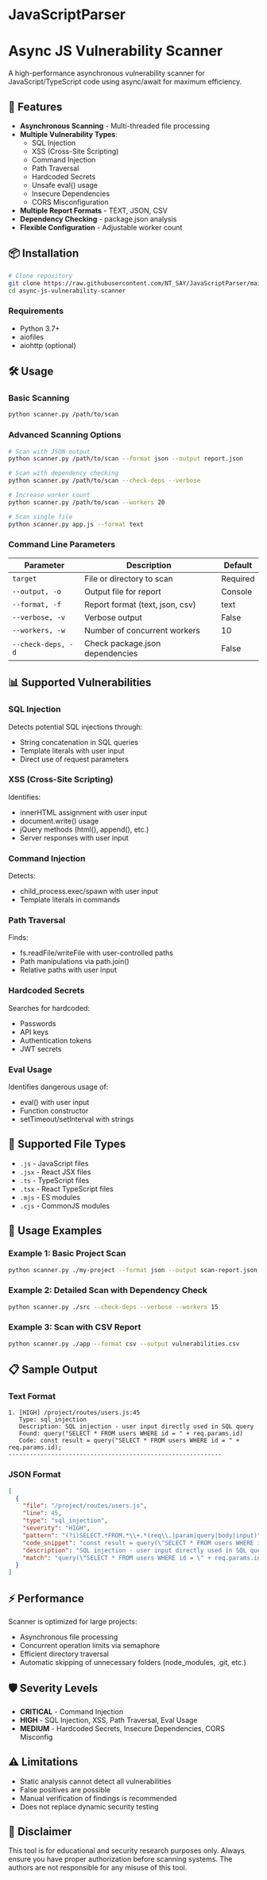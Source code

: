 # JavaScriptParser

# Async JS Vulnerability Scanner

A high-performance asynchronous vulnerability scanner for JavaScript/TypeScript code using async/await for maximum efficiency.

## 🚀 Features

- **Asynchronous Scanning** - Multi-threaded file processing
- **Multiple Vulnerability Types**:
  - SQL Injection
  - XSS (Cross-Site Scripting)
  - Command Injection
  - Path Traversal
  - Hardcoded Secrets
  - Unsafe eval() usage
  - Insecure Dependencies
  - CORS Misconfiguration
- **Multiple Report Formats** - TEXT, JSON, CSV
- **Dependency Checking** - package.json analysis
- **Flexible Configuration** - Adjustable worker count

## 📦 Installation

```bash
# Clone repository
git clone https://raw.githubusercontent.com/NT_SAY/JavaScriptParser/main/install.sh
cd async-js-vulnerability-scanner
```

### Requirements
- Python 3.7+
- aiofiles
- aiohttp (optional)

## 🛠 Usage

### Basic Scanning
```bash
python scanner.py /path/to/scan
```

### Advanced Scanning Options
```bash
# Scan with JSON output
python scanner.py /path/to/scan --format json --output report.json

# Scan with dependency checking
python scanner.py /path/to/scan --check-deps --verbose

# Increase worker count
python scanner.py /path/to/scan --workers 20

# Scan single file
python scanner.py app.js --format text
```

### Command Line Parameters

| Parameter | Description | Default |
|-----------|-------------|---------|
| `target` | File or directory to scan | Required |
| `--output, -o` | Output file for report | Console |
| `--format, -f` | Report format (text, json, csv) | text |
| `--verbose, -v` | Verbose output | False |
| `--workers, -w` | Number of concurrent workers | 10 |
| `--check-deps, -d` | Check package.json dependencies | False |

## 📊 Supported Vulnerabilities

### SQL Injection
Detects potential SQL injections through:
- String concatenation in SQL queries
- Template literals with user input
- Direct use of request parameters

### XSS (Cross-Site Scripting)
Identifies:
- innerHTML assignment with user input
- document.write() usage
- jQuery methods (html(), append(), etc.)
- Server responses with user input

### Command Injection
Detects:
- child_process.exec/spawn with user input
- Template literals in commands

### Path Traversal
Finds:
- fs.readFile/writeFile with user-controlled paths
- Path manipulations via path.join()
- Relative paths with user input

### Hardcoded Secrets
Searches for hardcoded:
- Passwords
- API keys
- Authentication tokens
- JWT secrets

### Eval Usage
Identifies dangerous usage of:
- eval() with user input
- Function constructor
- setTimeout/setInterval with strings

## 📁 Supported File Types

- `.js` - JavaScript files
- `.jsx` - React JSX files
- `.ts` - TypeScript files
- `.tsx` - React TypeScript files
- `.mjs` - ES modules
- `.cjs` - CommonJS modules

## 🔧 Usage Examples

### Example 1: Basic Project Scan
```bash
python scanner.py ./my-project --format json --output scan-report.json
```

### Example 2: Detailed Scan with Dependency Check
```bash
python scanner.py ./src --check-deps --verbose --workers 15
```

### Example 3: Scan with CSV Report
```bash
python scanner.py ./app --format csv --output vulnerabilities.csv
```

## 📋 Sample Output

### Text Format
```
1. [HIGH] /project/routes/users.js:45
   Type: sql_injection
   Description: SQL injection - user input directly used in SQL query
   Found: query("SELECT * FROM users WHERE id = " + req.params.id)
   Code: const result = query("SELECT * FROM users WHERE id = " + req.params.id);
------------------------------------------------------------
```

### JSON Format
```json
[
  {
    "file": "/project/routes/users.js",
    "line": 45,
    "type": "sql_injection",
    "severity": "HIGH",
    "pattern": "(?i)SELECT.*FROM.*\\+.*(req\\.|param|query|body|input)",
    "code_snippet": "const result = query(\"SELECT * FROM users WHERE id = \" + req.params.id);",
    "description": "SQL injection - user input directly used in SQL query",
    "match": "query(\"SELECT * FROM users WHERE id = \" + req.params.id)"
  }
]
```

## ⚡ Performance

Scanner is optimized for large projects:
- Asynchronous file processing
- Concurrent operation limits via semaphore
- Efficient directory traversal
- Automatic skipping of unnecessary folders (node_modules, .git, etc.)

## 🛡️ Severity Levels

- **CRITICAL** - Command Injection
- **HIGH** - SQL Injection, XSS, Path Traversal, Eval Usage
- **MEDIUM** - Hardcoded Secrets, Insecure Dependencies, CORS Misconfig

## ⚠️ Limitations

- Static analysis cannot detect all vulnerabilities
- False positives are possible
- Manual verification of findings is recommended
- Does not replace dynamic security testing

## 🚨 Disclaimer

This tool is for educational and security research purposes only. Always ensure you have proper authorization before scanning systems. The authors are not responsible for any misuse of this tool.
